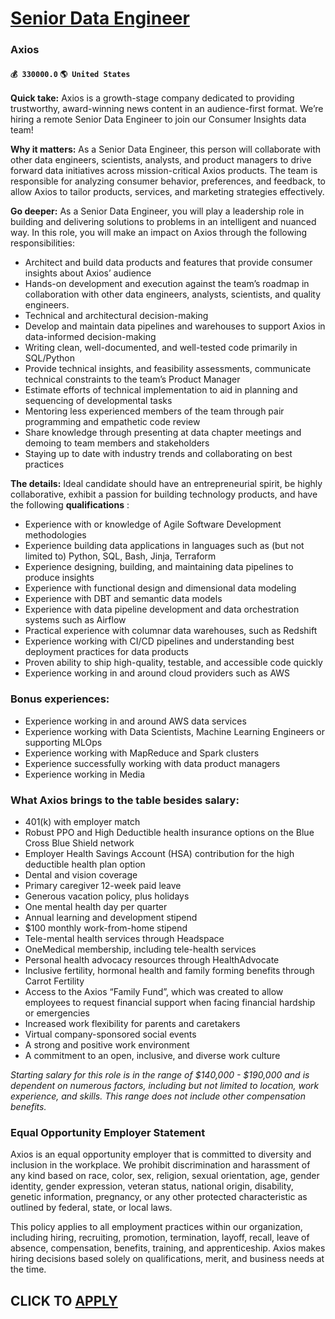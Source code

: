 # [Senior Data Engineer](https://www.remotewlb.com/apply/senior-data-engineer-75800)  
### Axios  
#### `💰 330000.0` `🌎 United States`  

**Quick take:** Axios is a growth-stage company dedicated to providing trustworthy, award-winning news content in an audience-first format. We’re hiring a remote Senior Data Engineer to join our Consumer Insights data team!

**Why it matters:** As a Senior Data Engineer, this person will collaborate with other data engineers, scientists, analysts, and product managers to drive forward data initiatives across mission-critical Axios products. The team is responsible for analyzing consumer behavior, preferences, and feedback, to allow Axios to tailor products, services, and marketing strategies effectively.

 **Go deeper:** As a Senior Data Engineer, you will play a leadership role in building and delivering solutions to problems in an intelligent and nuanced way. In this role, you will make an impact on Axios through the following responsibilities:

  * Architect and build data products and features that provide consumer insights about Axios’ audience
  * Hands-on development and execution against the team’s roadmap in collaboration with other data engineers, analysts, scientists, and quality engineers. 
  * Technical and architectural decision-making
  * Develop and maintain data pipelines and warehouses to support Axios in data-informed decision-making 
  * Writing clean, well-documented, and well-tested code primarily in SQL/Python
  * Provide technical insights, and feasibility assessments, communicate technical constraints to the team’s Product Manager
  * Estimate efforts of technical implementation to aid in planning and sequencing of developmental tasks
  * Mentoring less experienced members of the team through pair programming and empathetic code review
  * Share knowledge through presenting at data chapter meetings and demoing to team members and stakeholders
  * Staying up to date with industry trends and collaborating on best practices

 **The details:** Ideal candidate should have an entrepreneurial spirit, be highly collaborative, exhibit a passion for building technology products, and have the following **qualifications** :

  * Experience with or knowledge of Agile Software Development methodologies
  * Experience building data applications in languages such as (but not limited to) Python, SQL, Bash, Jinja, Terraform 
  * Experience designing, building, and maintaining data pipelines to produce insights
  * Experience with functional design and dimensional data modeling
  * Experience with DBT and semantic data models
  * Experience with data pipeline development and data orchestration systems such as Airflow
  * Practical experience with columnar data warehouses, such as Redshift
  * Experience working with CI/CD pipelines and understanding best deployment practices for data products 
  * Proven ability to ship high-quality, testable, and accessible code quickly
  * Experience working in and around cloud providers such as AWS

### Bonus experiences:

  * Experience working in and around AWS data services
  * Experience working with Data Scientists, Machine Learning Engineers or supporting MLOps 
  * Experience working with MapReduce and Spark clusters
  * Experience successfully working with data product managers
  * Experience working in Media 

### What Axios brings to the table besides salary:

  * 401(k) with employer match
  * Robust PPO and High Deductible health insurance options on the Blue Cross Blue Shield network
  * Employer Health Savings Account (HSA) contribution for the high deductible health plan option
  * Dental and vision coverage
  * Primary caregiver 12-week paid leave
  * Generous vacation policy, plus holidays
  * One mental health day per quarter
  * Annual learning and development stipend
  * $100 monthly work-from-home stipend
  * Tele-mental health services through Headspace
  * OneMedical membership, including tele-health services
  * Personal health advocacy resources through HealthAdvocate 
  * Inclusive fertility, hormonal health and family forming benefits through Carrot Fertility
  * Access to the Axios “Family Fund”, which was created to allow employees to request financial support when facing financial hardship or emergencies 
  * Increased work flexibility for parents and caretakers 
  * Virtual company-sponsored social events
  * A strong and positive work environment
  * A commitment to an open, inclusive, and diverse work culture

 _Starting salary for this role is in the range of $140,000 - $190,000 and is dependent on numerous factors, including but not limited to location, work experience, and skills. This range does not include other compensation benefits._

### Equal Opportunity Employer Statement

Axios is an equal opportunity employer that is committed to diversity and inclusion in the workplace. We prohibit discrimination and harassment of any kind based on race, color, sex, religion, sexual orientation, age, gender identity, gender expression, veteran status, national origin, disability, genetic information, pregnancy, or any other protected characteristic as outlined by federal, state, or local laws.

This policy applies to all employment practices within our organization, including hiring, recruiting, promotion, termination, layoff, recall, leave of absence, compensation, benefits, training, and apprenticeship. Axios makes hiring decisions based solely on qualifications, merit, and business needs at the time.

  
## CLICK TO [APPLY](https://www.remotewlb.com/apply/senior-data-engineer-75800)

